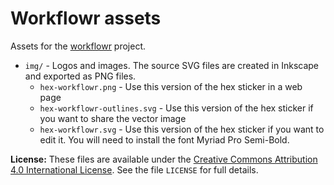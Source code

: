 # Workflowr assets

Assets for the [workflowr][] project.

[workflowr]: https://github.com/jdblischak/workflowr

* `img/` - Logos and images. The source SVG files are created in Inkscape and
exported as PNG files.
    * `hex-workflowr.png` - Use this version of the hex sticker in a web page
    * `hex-workflowr-outlines.svg` - Use this version of the hex sticker if you
    want to share the vector image
    * `hex-workflowr.svg` - Use this version of the hex sticker if you want to
    edit it. You will need to install the font Myriad Pro Semi-Bold.

**License:** These files are available under the
[Creative Commons Attribution 4.0 International License][cc-by].
See the file `LICENSE` for full details.

[cc-by]: https://creativecommons.org/licenses/by/4.0/
